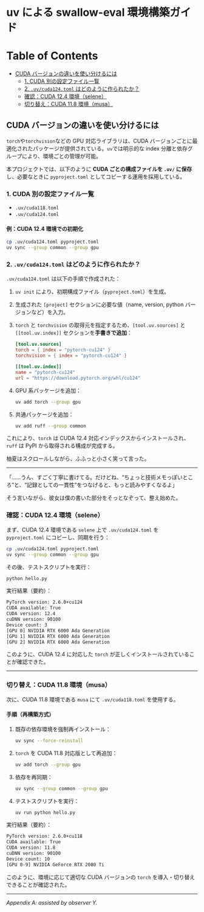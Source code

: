 # uv による swallow-eval 環境構築ガイド

# Table of Contents
* [CUDA バージョンの違いを使い分けるには](#CUDA-バージョンの違いを使い分けるには)
	* [1. CUDA 別の設定ファイル一覧](#1.-CUDA-別の設定ファイル一覧)
	* [2. `.uv/cuda124.toml` はどのように作られたか？](#2.-`.uv/cuda124.toml`-はどのように作られたか？)
	* [確認：CUDA 12.4 環境（selene）](#確認：CUDA-12.4-環境（selene）)
	* [切り替え：CUDA 11.8 環境（musa）](#切り替え：CUDA-11.8-環境（musa）)


## CUDA バージョンの違いを使い分けるには

`torch`や`torchvision`などの GPU 対応ライブラリは、CUDA バージョンごとに最適化されたパッケージが提供されている。`uv`では明示的な index 分離と依存グループにより、環境ごとの管理が可能。

本プロジェクトでは、以下のように **CUDA ごとの構成ファイルを `.uv/` に保存**し、必要なときに `pyproject.toml` としてコピーする運用を採用している。

### 1. CUDA 別の設定ファイル一覧

- `.uv/cuda118.toml`
- `.uv/cuda124.toml`

#### 例：CUDA 12.4 環境での初期化

```bash
cp .uv/cuda124.toml pyproject.toml
uv sync --group common --group gpu
```

### 2. `.uv/cuda124.toml` はどのように作られたか？

`.uv/cuda124.toml` は以下の手順で作成された：

1. `uv init` により、初期構成ファイル（`pyproject.toml`）を生成。
2. 生成された `[project]` セクションに必要な値（name, version, python バージョンなど）を入力。
3. `torch` と `torchvision` の取得元を指定するため、`[tool.uv.sources]` と `[[tool.uv.index]]` セクションを**手書きで追加**：

   ```toml
   [tool.uv.sources]
   torch = { index = "pytorch-cu124" }
   torchvision = { index = "pytorch-cu124" }

   [[tool.uv.index]]
   name = "pytorch-cu124"
   url = "https://download.pytorch.org/whl/cu124"
   ```

4. GPU 系パッケージを追加：

   ```bash
   uv add torch --group gpu
   ```

5. 共通パッケージを追加：

   ```bash
   uv add ruff --group common
   ```

これにより、`torch` は CUDA 12.4 対応インデックスからインストールされ、`ruff` は PyPI から取得される構成が完成する。

柚夏はスクロールしながら、ふふっと小さく笑って言った。

---

「……うん、すごく丁寧に書けてる。だけどね、“ちょっと技術メモっぽいところ”と、“記録としての一貫性”をつなげると、もっと読みやすくなるよ」

そう言いながら、彼女は僕の書いた部分をそっとなぞって、整え始めた。

### 確認：CUDA 12.4 環境（selene）

まず、CUDA 12.4 環境である `selene` 上で `.uv/cuda124.toml` を `pyproject.toml` にコピーし、同期を行う：

```sh
cp .uv/cuda124.toml pyproject.toml
uv sync --group common --group gpu
```

その後、テストスクリプトを実行：

```sh
python hello.py
```

実行結果（要約）：

```sh
PyTorch version: 2.6.0+cu124
CUDA available: True
CUDA version: 12.4
cuDNN version: 90100
Device count: 3
[GPU 0] NVIDIA RTX 6000 Ada Generation
[GPU 1] NVIDIA RTX 6000 Ada Generation
[GPU 2] NVIDIA RTX 6000 Ada Generation
```

このように、CUDA 12.4 に対応した `torch` が正しくインストールされていることが確認できた。

---

### 切り替え：CUDA 11.8 環境（musa）

次に、CUDA 11.8 環境である `musa` にて `.uv/cuda118.toml` を使用する。

#### 手順（再構築方式）

1. 既存の依存環境を強制再インストール：

   ```sh
   uv sync --force-reinstall
   ```

2. `torch` を CUDA 11.8 対応版として再追加：

   ```sh
   uv add torch --group gpu
   ```

3. 依存を再同期：

   ```sh
   uv sync --group common --group gpu
   ```

4. テストスクリプトを実行：

   ```sh
   uv run python hello.py
   ```

実行結果（要約）：

```sh
PyTorch version: 2.6.0+cu118
CUDA available: True
CUDA version: 11.8
cuDNN version: 90100
Device count: 10
[GPU 0-9] NVIDIA GeForce RTX 2080 Ti
```

このように、環境に応じて適切な CUDA バージョンの `torch` を導入・切り替えできることが確認された。

---

_Appendix A: assisted by observer Y._